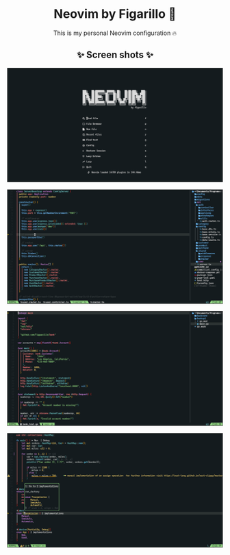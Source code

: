 <h1 align='center'>Neovim by Figarillo 🚀</h1>
<p align="center">
  This is my personal Neovim configuration 🔥
</p>

<p align="center">
  <h2 align="center">✨ Screen shots ✨</h2>
</h2>

<p align="center">
  <img src="./assets/Dashboard.png">
</p>

<p align="center">
  <img src="./assets/Example-TS.png">
</p>

<p align="center">
  <img src="./assets/Example-Go.png">
</p>

<p align="center">  
  <img src="./assets/Example-Rust.png">
</p>
